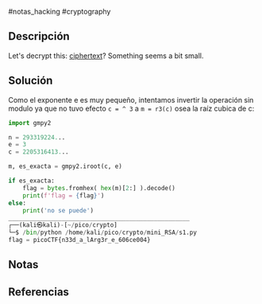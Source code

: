 #notas_hacking #cryptography 
## Descripción
Let's decrypt this: [ciphertext](https://jupiter.challenges.picoctf.org/static/ee7e2388b45f521b285334abb5a63771/ciphertext)? Something seems a bit small.
## Solución
Como el exponente e es muy pequeño, intentamos invertir la operación sin modulo ya que no tuvo efecto `c = ^ 3` a `m = r3(c)` osea la raíz cubica de c:
```python
import gmpy2

n = 293319224...
e = 3
c = 2205316413...

m, es_exacta = gmpy2.iroot(c, e)

if es_exacta:
	flag = bytes.fromhex( hex(m)[2:] ).decode()
	print(f'flag = {flag}')
else:
	print('no se puede')
___________________________________________________
┌──(kali㉿kali)-[~/pico/crypto]
└─$ /bin/python /home/kali/pico/crypto/mini_RSA/s1.py
flag = picoCTF{n33d_a_lArg3r_e_606ce004}
```
## Notas

## Referencias
